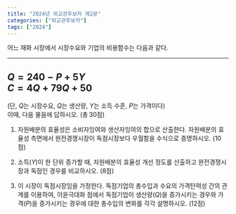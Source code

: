 ```yaml
---
title: "2024년 외교관후보자 제2문"
categories: ["외교관후보자"]
tags: ["2024"]
---
```


어느 재화 시장에서 시장수요와 기업의 비용함수는 다음과 같다.  

---
$Q = 240 - P + 5Y$  
$C = 4Q + 79Q + 50$  
---

(단, $Q$는 시장수요, $Q$는 생산량, $Y$는 소득 수준, $P$는 가격이다)  
이때, 다음 물음에 답하시오. (총 30점)

1) 자원배분의 효율성은 소비자잉여와 생산자잉여의 합으로 산출한다. 자원배분의 효율성 측면에서 완전경쟁시장이 독점시장보다 우월함을 수식으로 증명하시오. (10점)

2) 소득($Y$)이 한 단위 증가할 때, 자원배분의 효율성 개선 정도를 산출하고 완전경쟁시장과 독점인 경우를 비교하시오. (8점)

3) 이 시장이 독점시장임을 가정한다. 독점기업의 총수입과 수요의 가격탄력성 간의 관계를 이용하여, 이윤극대화 점에서 독점기업이 생산량($Q$)을 증가시키는 경우와 가격($P$)을 증가시키는 경우에 대한 총수입의 변화를 각각 설명하시오. (12점)